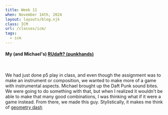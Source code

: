 ```yaml
---
title: Week 11
when: November 14th, 2024
layout: layouts/blog.njk
class: ICM
url: /classes/icm/
tags:
  - icm
---
```


#### My (and Michael's) [RUdaft? (punkhands)](https://editor.p5js.org/oliviaemlee/sketches/F0KI4rxeMH)
<br> 

We had just done p5 play in class, and even though the assignment was to make an instrument or composition, we wanted to make more of a game with 
instrumental aspects. Michael brought up the Daft Punk sound bites. We were going to do something with that, but when I realized it wouldn't be able to make that many 
good combinations, I was thinking what if it were a game instead. From there, we made this guy. Stylistically, it makes me think of [geometry dash]()

